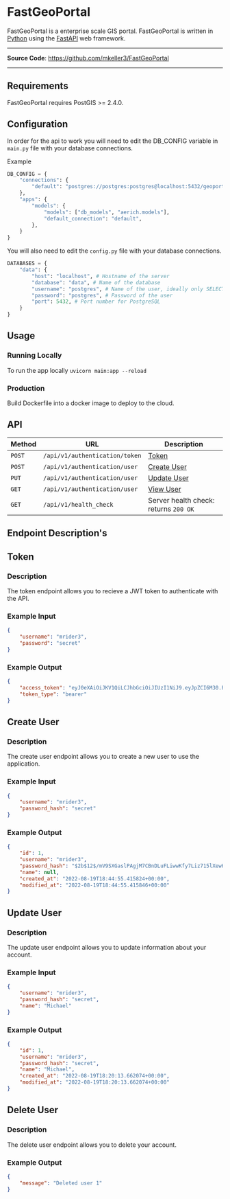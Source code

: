 # FastGeoPortal

FastGeoPortal is a enterprise scale GIS portal. FastGeoPortal is written in [Python](https://www.python.org/) using the [FastAPI](https://fastapi.tiangolo.com/) web framework. 

---

**Source Code**: <a href="https://github.com/mkeller3/FastGeoPortal" target="_blank">https://github.com/mkeller3/FastGeoPortal</a>

---

## Requirements

FastGeoPortal requires PostGIS >= 2.4.0.

## Configuration

In order for the api to work you will need to edit the  DB_CONFIG variable in `main.py` file with your database connections.

Example
```python
DB_CONFIG = {
    "connections": {
        "default": "postgres://postgres:postgres@localhost:5432/geoportal"
    },
    "apps": {
        "models": {
            "models": ["db_models", "aerich.models"],
            "default_connection": "default",
        },
    }
}
```

You will also need to edit the `config.py` file with your database connections.
```python
DATABASES = {
    "data": {
        "host": "localhost", # Hostname of the server
        "database": "data", # Name of the database
        "username": "postgres", # Name of the user, ideally only SELECT rights
        "password": "postgres", # Password of the user
        "port": 5432, # Port number for PostgreSQL
    }
}
```

## Usage

### Running Locally

To run the app locally `uvicorn main:app --reload`

### Production
Build Dockerfile into a docker image to deploy to the cloud.

## API

| Method | URL                                                                              | Description                                             |
| ------ | -------------------------------------------------------------------------------- | ------------------------------------------------------- |
| `POST`  | `/api/v1/authentication/token`                                                  | [Token](#token)               |
| `POST`  | `/api/v1/authentication/user`                                                   | [Create User](#create-user)               |
| `PUT`  | `/api/v1/authentication/user`                                                    | [Update User](#update-user)               |
| `GET`  | `/api/v1/authentication/user`                                                    | [View User](#view-user)               |
| `GET`  | `/api/v1/health_check`                                                           | Server health check: returns `200 OK`   |

## Endpoint Description's

## Token

### Description
The token endpoint allows you to recieve a JWT token to authenticate with the API.


### Example Input 
```json
{
    "username": "mrider3",
    "password": "secret"
}
```

### Example Output
```json
{
    "access_token": "eyJ0eXAiOiJKV1QiLCJhbGciOiJIUzI1NiJ9.eyJpZCI6M30.PJZEu9eDOBqSQTWJkNMCdV__tvuETyEVRwA5wH9Ansc",
    "token_type": "bearer"
}
```

## Create User

### Description
The create user endpoint allows you to create a new user to use the application.

### Example Input 
```json
{
    "username": "mrider3",
    "password_hash": "secret"
}
```

### Example Output
```json
{
    "id": 1,
    "username": "mrider3",
    "password_hash": "$2b$12$/mV9SXGaslPAgjM7CBnDLuFLiwwKfy7Liz715lXewHlod0KKlp.Wu",
    "name": null,
    "created_at": "2022-08-19T18:44:55.415824+00:00",
    "modified_at": "2022-08-19T18:44:55.415846+00:00"
}
```

## Update User

### Description
The update user endpoint allows you to update information about your account.

### Example Input 
```json
{
    "username": "mrider3",
    "password_hash": "secret",
    "name": "Michael"
}
```

### Example Output
```json
{
    "id": 1,
    "username": "mrider3",
    "password_hash": "secret",
    "name": "Michael",
    "created_at": "2022-08-19T18:20:13.662074+00:00",
    "modified_at": "2022-08-19T18:20:13.662074+00:00"
}
```

## Delete User

### Description
The delete user endpoint allows you to delete your account.

### Example Output
```json
{
    "message": "Deleted user 1"
}
```